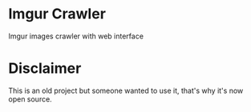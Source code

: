 # Imgur Crawler
Imgur images crawler with web interface

# Disclaimer
This is an old project but someone wanted to use it, that's why it's now open source.
